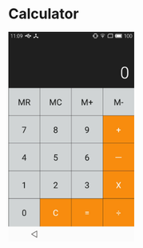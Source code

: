 # Calculator
<img src="https://github.com/dongzhaoqi/Calculator/blob/master/app/src/main/res/screenshots/S61118-110901.jpg" width="50%" height="50%">
